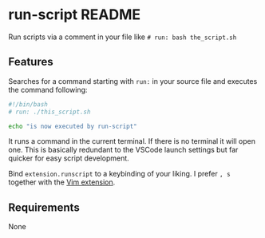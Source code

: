 # run-script README

Run scripts via a comment in your file like `# run: bash the_script.sh`

## Features

Searches for a command starting with `run:` in your source file and executes the command following:

```bash
#!/bin/bash
# run: ./this_script.sh

echo "is now executed by run-script"
```

It runs a command in the current terminal. If there is no terminal it will open one. This is basically redundant to the VSCode launch settings but far quicker for easy script development.

Bind `extension.runscript` to a keybinding of your liking. I prefer `, s` together with the [Vim extension](http://aka.ms/vscodevim).

## Requirements

None